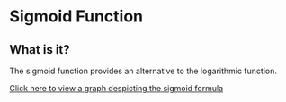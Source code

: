 # Sigmoid Function
## What is it?
The sigmoid function provides an alternative to the logarithmic function.

[Click here to view a graph despicting the sigmoid formula](https://www.desmos.com/calculator/xxyc8voygs)